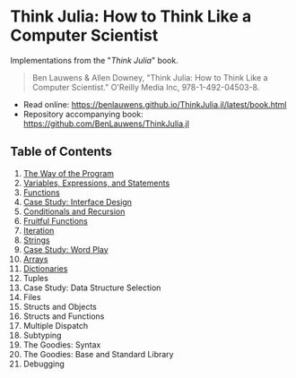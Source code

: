 # Think Julia: How to Think Like a Computer Scientist

Implementations from the "*Think Julia*" book.

> Ben Lauwens & Allen Downey, "Think Julia: How to Think Like a Computer Scientist." O'Reilly Media Inc, 978-1-492-04503-8.

- Read online: https://benlauwens.github.io/ThinkJulia.jl/latest/book.html
- Repository accompanying book: https://github.com/BenLauwens/ThinkJulia.jl

## Table of Contents

1. [The Way of the Program](01-the-way-of-the-program/)
2. [Variables, Expressions, and Statements](02-variables-expressions-and-statements/)
3. [Functions](03-functions/)
4. [Case Study: Interface Design](04-case-study-interface-design/)
5. [Conditionals and Recursion](05-conditionals-and-recursion/)
6. [Fruitful Functions](06-fruitful-functions/)
7. [Iteration](07-iteration/)
8. [Strings](08-strings/)
9. [Case Study: Word Play](09-case-study-word-play/)
10. [Arrays](10-arrays/)
11. [Dictionaries](11-dictionaries/)
12. Tuples
13. Case Study: Data Structure Selection
14. Files
15. Structs and Objects
16. Structs and Functions
17. Multiple Dispatch
18. Subtyping
19. The Goodies: Syntax
20. The Goodies: Base and Standard Library
21. Debugging
